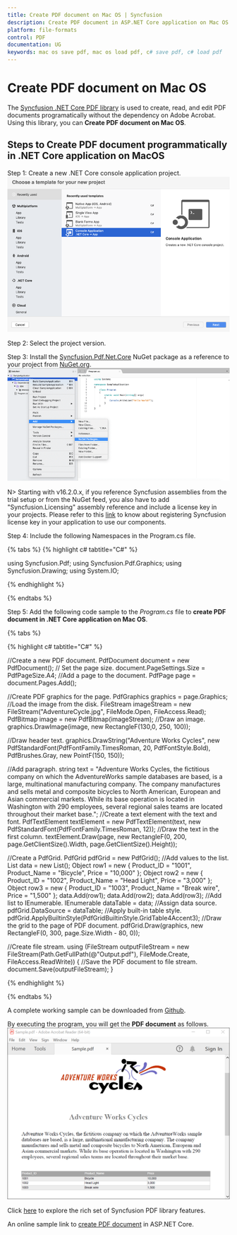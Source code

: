 ```yaml
---
title: Create PDF document on Mac OS | Syncfusion
description: Create PDF document in ASP.NET Core application on Mac OS using Syncfusion .NET Core PDF library without the dependency of Adobe Acrobat.
platform: file-formats
control: PDF
documentation: UG
keywords: mac os save pdf, mac os load pdf, c# save pdf, c# load pdf
---
```


# Create PDF document on Mac OS

The [Syncfusion .NET Core PDF library](https://www.syncfusion.com/document-processing/pdf-framework/net-core) is used to create, read, and edit PDF documents programatically without the dependency on Adobe Acrobat. Using this library, you can **Create PDF document on Mac OS**. 

## Steps to Create PDF document programmatically in .NET Core application on MacOS

Step 1: Create a new .NET Core console application project.
![Mac OS console application](GettingStarted_images/Mac_OS_Console.png)

Step 2: Select the project version.

Step 3: Install the [Syncfusion.Pdf.Net.Core](https://www.nuget.org/packages/Syncfusion.Pdf.Net.Core) NuGet package as a reference to your project from [NuGet.org](https://www.nuget.org/).
![Mac OS NuGet path](GettingStarted_images/Mac_OS_NuGet_path.png)

N> Starting with v16.2.0.x, if you reference Syncfusion assemblies from the trial setup or from the NuGet feed, you also have to add "Syncfusion.Licensing" assembly reference and include a license key in your projects. Please refer to this [link](https://help.syncfusion.com/common/essential-studio/licensing/overview) to know about registering Syncfusion license key in your application to use our components.

Step 4: Include the following Namespaces in the Program.cs file.

{% tabs %}
{% highlight c# tabtitle="C#" %}

using Syncfusion.Pdf;
using Syncfusion.Pdf.Graphics;
using Syncfusion.Drawing;
using System.IO;

{% endhighlight %}

{% endtabs %}

Step 5: Add the following code sample to the *Program.cs* file to **create PDF document in .NET Core application on Mac OS**.

{% tabs %}

{% highlight c# tabtitle="C#" %}

//Create a new PDF document.
PdfDocument document = new PdfDocument();
// Set the page size.
document.PageSettings.Size = PdfPageSize.A4;
//Add a page to the document.
PdfPage page = document.Pages.Add();

//Create PDF graphics for the page.
PdfGraphics graphics = page.Graphics;
//Load the image from the disk.
FileStream imageStream = new FileStream("AdventureCycle.jpg", FileMode.Open, FileAccess.Read);
PdfBitmap image = new PdfBitmap(imageStream);
//Draw an image.
graphics.DrawImage(image, new RectangleF(130,0, 250, 100));

//Draw header text. 
graphics.DrawString("Adventure Works Cycles", new PdfStandardFont(PdfFontFamily.TimesRoman, 20, PdfFontStyle.Bold), PdfBrushes.Gray, new PointF(150, 150));

//Add paragraph. 
string text = "Adventure Works Cycles, the fictitious company on which the AdventureWorks sample databases are based, is a large, multinational manufacturing company. The company manufactures and sells metal and composite bicycles to North American, European and Asian commercial markets. While its base operation is located in Washington with 290 employees, several regional sales teams are located throughout their market base.";
//Create a text element with the text and font.
PdfTextElement textElement = new PdfTextElement(text, new PdfStandardFont(PdfFontFamily.TimesRoman, 12));
//Draw the text in the first column.
textElement.Draw(page, new RectangleF(0, 200, page.GetClientSize().Width, page.GetClientSize().Height));

//Create a PdfGrid.
PdfGrid pdfGrid = new PdfGrid();
//Add values to the list.
List<object> data = new List<object>();
Object row1 = new { Product_ID = "1001", Product_Name = "Bicycle", Price = "10,000" };
Object row2 = new { Product_ID = "1002", Product_Name = "Head Light", Price = "3,000" };
Object row3 = new { Product_ID = "1003", Product_Name = "Break wire", Price = "1,500" };
data.Add(row1);
data.Add(row2);
data.Add(row3);
//Add list to IEnumerable.
IEnumerable<object> dataTable = data;
//Assign data source.
pdfGrid.DataSource = dataTable;
//Apply built-in table style.
pdfGrid.ApplyBuiltinStyle(PdfGridBuiltinStyle.GridTable4Accent3);
//Draw the grid to the page of PDF document.
pdfGrid.Draw(graphics, new RectangleF(0, 300, page.Size.Width - 80, 0));

//Create file stream.
using (FileStream outputFileStream = new FileStream(Path.GetFullPath(@"Output.pdf"), FileMode.Create, FileAccess.ReadWrite))
{
    //Save the PDF document to file stream.
    document.Save(outputFileStream);
}

{% endhighlight %}

{% endtabs %}

A complete working sample can be downloaded from [Github](https://github.com/SyncfusionExamples/PDF-Examples/tree/master/Getting%20Started/Mac).

By executing the program, you will get the **PDF document** as follows.
![Mac OS output PDF document](GettingStarted_images/Open_and_save_output.png)

Click [here](https://www.syncfusion.com/document-processing/pdf-framework/net-core) to explore the rich set of Syncfusion PDF library features.

An online sample link to [create PDF document](https://ej2.syncfusion.com/aspnetcore/PDF/HelloWorld#/material3) in ASP.NET Core. 